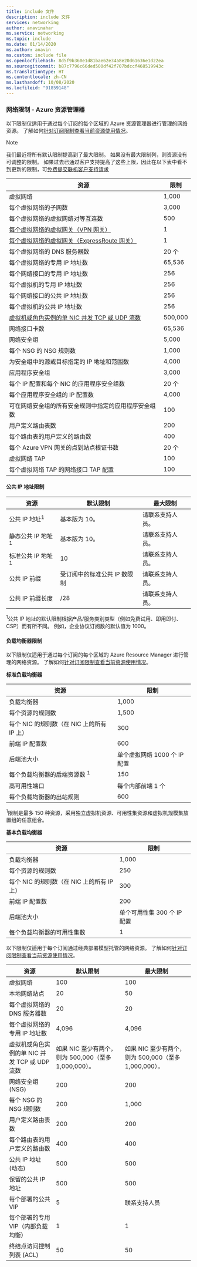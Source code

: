 ```yaml
---
title: include 文件
description: include 文件
services: networking
author: anavinahar
ms.service: networking
ms.topic: include
ms.date: 01/14/2020
ms.author: anavin
ms.custom: include file
ms.openlocfilehash: 8d5f9b360e1d81bae62e34a8e20d61636e1d22ea
ms.sourcegitcommit: b87c7796c66ded500df42f707bdccf468519943c
ms.translationtype: HT
ms.contentlocale: zh-CN
ms.lasthandoff: 10/08/2020
ms.locfileid: "91859148"
---
```

### <a name="networking-limits---azure-resource-manager"></a><a name="azure-resource-manager-virtual-networking-limits"></a>网络限制 - Azure 资源管理器
以下限制仅适用于通过每个订阅的每个区域的 Azure 资源管理器进行管理的网络资源。 了解如何[针对订阅限制查看当前资源使用情况](../articles/networking/check-usage-against-limits.md)。

> [!NOTE]
> 我们最近将所有默认限制提高到了最大限制。 如果没有最大限制列，则资源没有可调整的限制。 如果过去已通过客户支持提高了这些上限，因此在以下表中看不到更新的限制，可[免费提交联机客户支持请求](../articles/azure-resource-manager/templates/error-resource-quota.md)

| 资源 | 限制 | 
| --- | --- |
| 虚拟网络 |1,000 |
| 每个虚拟网络的子网数 |3,000 |
| 每个虚拟网络的虚拟网络对等互连数 |500 |
| [每个虚拟网络的虚拟网关（VPN 网关）](../articles/vpn-gateway/vpn-gateway-about-vpngateways.md#gwsku) |1 |
| [每个虚拟网络的虚拟网关（ExpressRoute 网关）](../articles/expressroute/expressroute-about-virtual-network-gateways.md#gwsku) |1 |
| 每个虚拟网络的 DNS 服务器数 |20 个 |
| 每个虚拟网络的专用 IP 地址数 |65,536 |
| 每个网络接口的专用 IP 地址数 |256 |
| 每个虚拟机的专用 IP 地址数 |256 |
| 每个网络接口的公共 IP 地址数 |256 |
| 每个虚拟机的公共 IP 地址数 |256 |
| [虚拟机或角色实例的单 NIC 并发 TCP 或 UDP 流数](../articles/virtual-network/virtual-machine-network-throughput.md#flow-limits-and-recommendations) |500,000 |
| 网络接口卡数 |65,536 |
| 网络安全组 |5,000 |
| 每个 NSG 的 NSG 规则数 |1,000 |
| 为安全组中的源或目标指定的 IP 地址和范围数 |4,000 |
| 应用程序安全组 |3,000 |
| 每个 IP 配置和每个 NIC 的应用程序安全组数 |20 个 |
| 每个应用程序安全组的 IP 配置数 |4,000 |
| 可在网络安全组的所有安全规则中指定的应用程序安全组数 |100 |
| 用户定义路由表数 |200 |
| 每个路由表的用户定义的路由数 |400 |
| 每个 Azure VPN 网关的点到站点根证书数 |20 个 |
| 虚拟网络 TAP |100 |
| 每个虚拟网络 TAP 的网络接口 TAP 配置 |100 |

#### <a name="public-ip-address-limits"></a><a name="publicip-address"></a>公共 IP 地址限制
| 资源 | 默认限制 | 最大限制 |
| --- | --- | --- |
| 公共 IP 地址<sup>1</sup> | 基本版为 10。 | 请联系支持人员。 |
| 静态公共 IP 地址<sup>1</sup> | 基本版为 10。 | 请联系支持人员。 |
| 标准公共 IP 地址<sup>1</sup> | 10 | 请联系支持人员。 |
| 公共 IP 前缀 | 受订阅中的标准公共 IP 数限制 | 请联系支持人员。 |
| 公共 IP 前缀长度 | /28 | 请联系支持人员。 |

<sup>1</sup>公共 IP 地址的默认限制根据产品/服务类别类型（例如免费试用、即用即付、CSP）而有所不同。 例如，企业协议订阅数的默认值为 1000。

#### <a name="load-balancer-limits"></a><a name="load-balancer"></a>负载均衡器限制
以下限制仅适用于通过每个订阅的每个区域的 Azure Resource Manager 进行管理的网络资源。 了解如何[针对订阅限制查看当前资源使用情况](../articles/networking/check-usage-against-limits.md)。

**标准负载均衡器**

| 资源                                | 限制         |
|-----------------------------------------|-------------------------------|
| 负载均衡器                          | 1,000                         |
| 每个资源的规则数                      | 1,500                         |
| 每个 NIC 的规则数（在 NIC 上的所有 IP 上） | 300                           |
| 前端 IP 配置数              | 600                           |
| 后端池大小                       | 单个虚拟网络 1000 个 IP 配置 |
| 每个负载均衡器的后端资源数 <sup>1<sup> | 150                   |
| 高可用性端口                 | 每个内部前端 1 个       |
| 每个负载均衡器的出站规则        | 600                           |

<sup>1</sup>限制是最多 150 种资源，采用独立虚拟机资源、可用性集资源和虚拟机规模集放置组的任意组合。

**基本负载均衡器**

| 资源                                | 限制        |
|-----------------------------------------|------------------------------|
| 负载均衡器                          | 1,000                        |
| 每个资源的规则数                      | 250                          |
| 每个 NIC 的规则数（在 NIC 上的所有 IP 上） | 300                          |
| 前端 IP 配置数              | 200                          |
| 后端池大小                       | 单个可用性集 300 个 IP 配置 |
| 每个负载均衡器的可用性集数     | 1                            |

<a name="virtual-networking-limits-classic"></a>以下限制仅适用于每个订阅通过经典部署模型托管的网络资源。 了解如何[针对订阅限制查看当前资源使用情况](../articles/networking/check-usage-against-limits.md)。

| 资源 | 默认限制 | 最大限制 |
| --- | --- | --- |
| 虚拟网络 |100 |100 |
| 本地网络站点 |20 |50 |
| 每个虚拟网络的 DNS 服务器数 |20 |20 |
| 每个虚拟网络的专用 IP 地址数 |4,096 |4,096 |
| 虚拟机或角色实例的单 NIC 并发 TCP 或 UDP 流数 |如果 NIC 至少有两个，则为 500,000（至多 1,000,000）。 |如果 NIC 至少有两个，则为 500,000（至多 1,000,000）。 |
| 网络安全组 (NSG) |200 |200 |
| 每个 NSG 的 NSG 规则数 |200 |1,000 |
| 用户定义路由表数 |200 |200 |
| 每个路由表的用户定义的路由数 |400 |400 |
| 公共 IP 地址 (动态) |500 |500 |
| 保留的公共 IP 地址 |500 |500 |
| 每个部署的公共 VIP |5 |联系支持人员 |
| 每个部署的专用 VIP（内部负载均衡） |1 |1 |
| 终结点访问控制列表 (ACL) |50 |50 |

